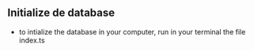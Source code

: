 ## Initialize de database

- to intialize the database in your computer, run in your terminal the file index.ts

